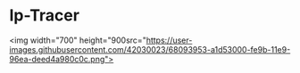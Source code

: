 
# Ip-Tracer
<p align="center">

  <img width="700" height="900src="https://user-images.githubusercontent.com/42030023/68093953-a1d53000-fe9b-11e9-96ea-deed4a980c0c.png">
</p>
